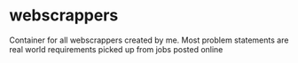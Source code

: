 # webscrappers

Container for all webscrappers created by me. Most problem statements are real world requirements picked up from jobs posted online
